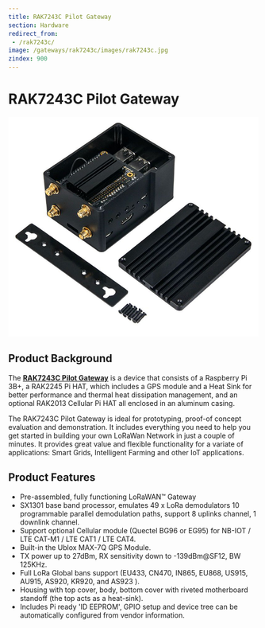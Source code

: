```yaml
---
title: RAK7243C Pilot Gateway
section: Hardware
redirect_from:
 - /rak7243c/
image: /gateways/rak7243c/images/rak7243c.jpg
zindex: 900
---
```

# RAK7243C Pilot Gateway

![Figure 1: RAK7243C Pilot Gateway](images/rak7243c.jpg)

## Product Background

The [**RAK7243C Pilot Gateway**](https://store.rakwireless.com/products/rak7243c-pilot-gateway) is a device that consists of a Raspberry Pi 3B+, a RAK2245 Pi HAT, which includes a GPS module and a Heat Sink for better performance and thermal heat dissipation management, and an optional RAK2013 Cellular Pi HAT all enclosed in an aluminum casing.

The RAK7243C Pilot Gateway is ideal for prototyping, proof-of concept evaluation and demonstration. It includes everything you need to help you get started in building your own LoRaWan Network in just a couple of minutes. It provides great value and flexible functionality for a variate of applications: Smart Grids, Intelligent Farming and other IoT applications.

## Product Features
* Pre-assembled, fully functioning LoRaWAN™ Gateway
* SX1301 base band processor, emulates 49 x LoRa demodulators 10 programmable parallel demodulation paths, support 8 uplinks channel, 1 downlink channel.
* Support optional Cellular module (Quectel BG96 or EG95) for NB-IOT / LTE CAT-M1 / LTE CAT1 / LTE CAT4.
* Built-in the Ublox MAX-7Q GPS Module.
* TX power up to 27dBm, RX sensitivity down to -139dBm@SF12, BW 125KHz.
* Full LoRa Global bans support (EU433, CN470, IN865, EU868, US915, AU915, AS920, KR920, and AS923 ).
* Housing with top cover, body, bottom cover with riveted motherboard standoff (the top acts as a heat-sink).
* Includes Pi ready 'ID EEPROM', GPIO setup and device tree can be automatically configured from vendor information.

